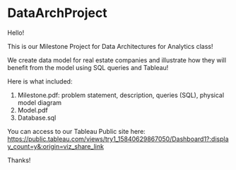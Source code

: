 # DataArchProject

Hello!

This is our Milestone Project for Data Architectures for Analytics class!

We create data model for real estate companies and illustrate how they will benefit from the model using SQL queries and Tableau!

Here is what included:
1. Milestone.pdf: problem statement, description, queries (SQL), physical model diagram
2. Model.pdf
3. Database.sql

You can access to our Tableau Public site here: https://public.tableau.com/views/try1_15840629867050/Dashboard1?:display_count=y&:origin=viz_share_link

Thanks!

